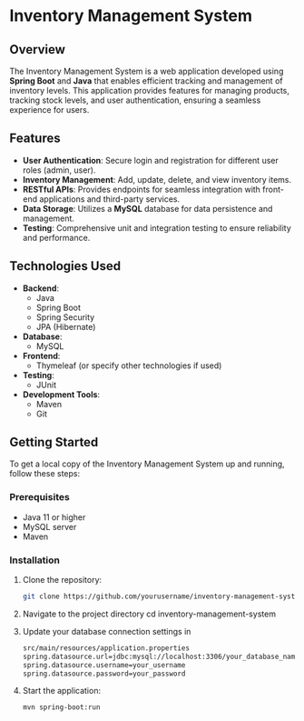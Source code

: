 # Inventory Management System

## Overview
The Inventory Management System is a web application developed using **Spring Boot** and **Java** that enables efficient tracking and management of inventory levels. This application provides features for managing products, tracking stock levels, and user authentication, ensuring a seamless experience for users.

## Features
- **User Authentication**: Secure login and registration for different user roles (admin, user).
- **Inventory Management**: Add, update, delete, and view inventory items.
- **RESTful APIs**: Provides endpoints for seamless integration with front-end applications and third-party services.
- **Data Storage**: Utilizes a **MySQL** database for data persistence and management.
- **Testing**: Comprehensive unit and integration testing to ensure reliability and performance.

## Technologies Used
- **Backend**: 
  - Java
  - Spring Boot
  - Spring Security
  - JPA (Hibernate)
- **Database**: 
  - MySQL
- **Frontend**: 
  - Thymeleaf (or specify other technologies if used)
- **Testing**: 
  - JUnit
- **Development Tools**:
  - Maven
  - Git

## Getting Started
To get a local copy of the Inventory Management System up and running, follow these steps:

### Prerequisites
- Java 11 or higher
- MySQL server
- Maven

### Installation
1. Clone the repository:
   ```bash
   git clone https://github.com/yourusername/inventory-management-system.git
   
2. Navigate to the project directory
   cd inventory-management-system

3. Update your database connection settings in 
   ```bash
   src/main/resources/application.properties
   spring.datasource.url=jdbc:mysql://localhost:3306/your_database_name
   spring.datasource.username=your_username
   spring.datasource.password=your_password
4. Start the application:
   ```bash
   mvn spring-boot:run
